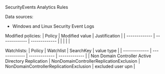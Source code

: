 SecurityEvents Analytics Rules

Data sources: 
- Windows and Linux Security Event Logs

Modified policies:
| Policy  | Modified value | Justification |
| ------------- | ------------- | ------------- |
|  |  |  |

Watchlists:
| Policy  | Watchlist | SearchKey | value type |
| ------------- | ------------- | ------------- | ------------- |
| Non Domain Controller Active Directory Replication | NonDomainControllerReplicationExclusion | NonDomainControllerReplicationExclusion | excluded user upn |
